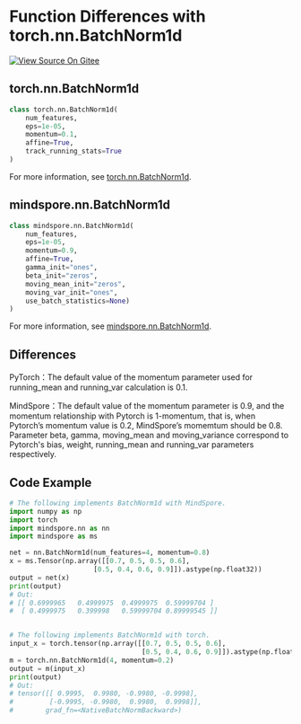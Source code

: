 # Function Differences with torch.nn.BatchNorm1d

[![View Source On Gitee](https://mindspore-website.obs.cn-north-4.myhuaweicloud.com/website-images/r1.10/resource/_static/logo_source_en.png)](https://gitee.com/mindspore/docs/blob/r1.10/docs/mindspore/source_en/note/api_mapping/pytorch_diff/BatchNorm1d.md)

## torch.nn.BatchNorm1d

```python
class torch.nn.BatchNorm1d(
    num_features,
    eps=1e-05,
    momentum=0.1,
    affine=True,
    track_running_stats=True
)
```

For more information, see [torch.nn.BatchNorm1d](https://pytorch.org/docs/1.5.0/nn.html#torch.nn.BatchNorm1d).

## mindspore.nn.BatchNorm1d

```python
class mindspore.nn.BatchNorm1d(
    num_features,
    eps=1e-05,
    momentum=0.9,
    affine=True,
    gamma_init="ones",
    beta_init="zeros",
    moving_mean_init="zeros",
    moving_var_init="ones",
    use_batch_statistics=None)
)
```

For more information, see [mindspore.nn.BatchNorm1d](https://mindspore.cn/docs/en/r1.10/api_python/nn/mindspore.nn.BatchNorm1d.html#mindspore.nn.BatchNorm1d).

## Differences

PyTorch：The default value of the momentum parameter used for running_mean and running_var calculation is 0.1.

MindSpore：The default value of the momentum parameter is 0.9, and the momentum relationship with Pytorch is 1-momentum, that is, when Pytorch’s momentum value is 0.2, MindSpore’s momemtum should be 0.8. Parameter beta, gamma, moving_mean and moving_variance correspond to Pytorch's bias, weight, running_mean and running_var parameters respectively.

## Code Example

```python
# The following implements BatchNorm1d with MindSpore.
import numpy as np
import torch
import mindspore.nn as nn
import mindspore as ms

net = nn.BatchNorm1d(num_features=4, momentum=0.8)
x = ms.Tensor(np.array([[0.7, 0.5, 0.5, 0.6],
                     [0.5, 0.4, 0.6, 0.9]]).astype(np.float32))
output = net(x)
print(output)
# Out:
# [[ 0.6999965   0.4999975  0.4999975  0.59999704 ]
#  [ 0.4999975   0.399998   0.59999704 0.89999545 ]]


# The following implements BatchNorm1d with torch.
input_x = torch.tensor(np.array([[0.7, 0.5, 0.5, 0.6],
                                 [0.5, 0.4, 0.6, 0.9]]).astype(np.float32))
m = torch.nn.BatchNorm1d(4, momentum=0.2)
output = m(input_x)
print(output)
# Out:
# tensor([[ 0.9995,  0.9980, -0.9980, -0.9998],
#         [-0.9995, -0.9980,  0.9980,  0.9998]],
#        grad_fn=<NativeBatchNormBackward>)
```
